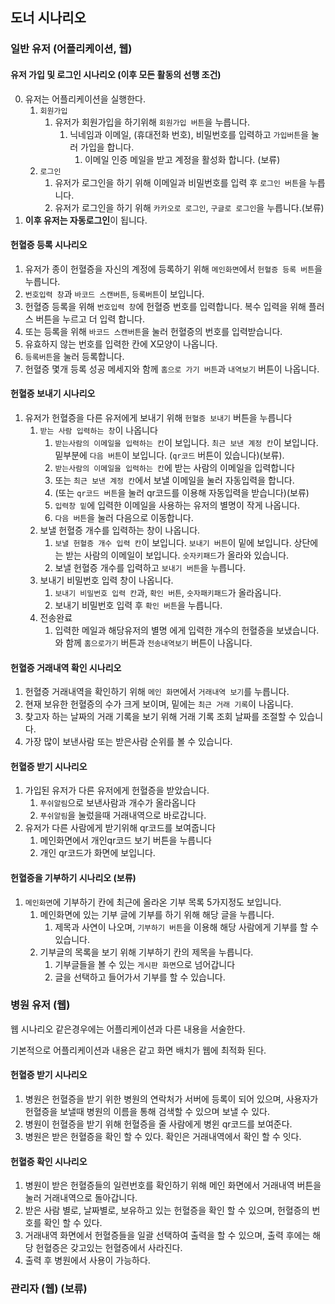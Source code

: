 ## 도너 시나리오

### 일반 유저 (어플리케이션, 웹)

#### 유저 가입 및 로그인 시나리오 (이후 모든 활동의 선행 조건)

0. 유저는 어플리케이션을 실행한다.
   1. `회원가입`
      1. 유저가 회원가입을 하기위해 `회원가입 버튼`을 누릅니다.
         1. 닉네임과 이메일, (휴대전화 번호), 비밀번호를 입력하고 `가입버튼`을 눌러 가입을 합니다.
            1. 이메일 인증 메일을 받고 계정을 활성화 합니다. (보류)
   2. `로그인`
      1. 유저가 로그인을 하기 위해 이메일과 비밀번호를 입력 후 `로그인 버튼`을 누릅니다.
      2. 유저가 로그인을 하기 위해 `카카오로 로그인`, `구글로 로그인`을 누릅니다.(보류)
1. **이후 유저는 자동로그인**이 됩니다.



#### 헌혈증 등록 시나리오

1. 유저가 종이 헌혈증을 자신의 계정에 등록하기 위해 `메인화면`에서 `헌혈증 등록 버튼`을 누릅니다.
2. `번호입력 창`과 `바코드 스캔버튼`, `등록버튼`이 보입니다.
3. 헌혈증 등록을 위해 `번호입력 창`에 헌혈증 번호를 입력합니다. 복수 입력을 위해 플러스 버튼을 누르고 더 입력 합니다.
4. 또는 등록을 위해 `바코드 스캔버튼`을 눌러 헌혈증의 번호를 입력받습니다.
5. 유효하지 않는 번호를 입력한 칸에 X모양이 나옵니다.
6. `등록버튼`을 눌러 등록합니다.
7. 헌혈증 몇개 등록 성공 메세지와 함께 `홈으로 가기 버튼`과 `내역보기` 버튼이 나옵니다.



#### 헌혈증 보내기 시나리오

1. 유저가 헌혈증을 다른 유저에게 보내기 위해 `헌혈증 보내기` 버튼을 누릅니다
   1. `받는 사람 입력하는 창`이 나옵니다
      1. `받는사람의 이메일을 입력하는 칸`이 보입니다. `최근 보낸 계정 칸`이 보입니다.밑부분에 `다음 버튼`이 보입니다. (`qr코드` 버튼이 있습니다)(보류).
      2. `받는사람의 이메일을 입력하는 칸`에 받는 사람의 이메일을 입력합니다
      3. 또는 `최근 보낸 계정 칸`에서 보낼 이메일을 눌러 자동입력을 합니다.
      4. (또는 `qr코드 버튼`을 눌러 qr코드를 이용해 자동입력을 받습니다)(보류)
      5. `입력창 밑`에 입력한 이메일을 사용하는 유저의 별명이 작게 나옵니다.
      6. `다음 버튼`을 눌러 다음으로 이동합니다.
   2. 보낼 헌혈증 개수를 입력하는 창이 나옵니다.
      1. `보낼 헌혈증 개수 입력 칸`이 보입니다. `보내기 버튼`이 밑에 보입니다. 상단에는 받는 사람의 이메일이 보입니다. `숫자키패드`가 올라와 있습니다.
      2. 보낼 헌혈증 개수를 입력하고 `보내기 버튼`을 누릅니다.
   3. 보내기 비밀번호 입력 창이 나옵니다.
      1. `보내기 비밀번호 입력 칸`과, `확인 버튼`, `숫자패키패드`가 올라옵니다.
      2. 보내기 비밀번호 입력 후 `확인 버튼`을 누릅니다.
   4. 전송완료
      1. 입력한 메일과 해당유저의 별명 에게 입력한 개수의 헌혈증을 보냈습니다. 와 함께 `홈으로가기` 버튼과 `전송내역보기` 버튼이 나옵니다.



#### 헌혈증 거래내역 확인 시나리오

1. 헌혈증 거래내역을 확인하기 위해 `메인 화면`에서 `거래내역 보기`를 누릅니다.
2. 현재 보유한 헌혈증의 수가 크게 보이며, 밑에는 `최근 거래 기록`이 나옵니다.
3. 찾고자 하는 날짜의 거래 기록을 보기 위해 거래 기록 조회 날짜를 조절할 수 있습니다.
4. 가장 많이 보낸사람 또는 받은사람 순위를 볼 수 있습니다.



#### 헌혈증 받기 시나리오

1. 가입된 유저가 다른 유저에게 헌혈증을 받았습니다.
   1. `푸쉬알림`으로 보낸사람과 개수가 올라옵니다
   2. `푸쉬알림`을 눌렀을때 거래내역으로 바로갑니다.
2. 유저가 다른 사람에게 받기위해 qr코드를 보여줍니다
   1. 메인화면에서 개인qr코드 보기 버튼을 누릅니다
   2. 개인 qr코드가 화면에 보입니다.



#### 헌혈증을 기부하기 시나리오 (보류)

1. `메인화면`에 기부하기 칸에 최근에 올라온 기부 목록 5가지정도 보입니다.
   1. 메인화면에 있는 기부 글에 기부를 하기 위해 해당 글을 누릅니다.
      1. 제목과 사연이 나오며, `기부하기 버튼`을 이용해 해당 사람에게 기부를 할 수 있습니다.
   2. 기부글의 목록을 보기 위해 기부하기 칸의 제목을 누릅니다.
      1. 기부글들을 볼 수 있는 `게시판 화면`으로 넘어갑니다
      2. 글을 선택하고 들어가서 기부를 할 수 있습니다.



### 병원 유저 (웹)

웹 시나리오 같은경우에는 어플리케이션과 다른 내용을 서술한다.

기본적으로 어플리케이션과 내용은 같고 화면 배치가 웹에 최적화 된다.



#### 헌혈증 받기 시나리오

1. 병원은 헌혈증을 받기 위한 병원의 연락처가 서버에 등록이 되어 있으며, 사용자가 헌혈증을 보낼때 병원의 이름을 통해 검색할 수 있으며 보낼 수 있다.
2. 병원이 헌혈증을 받기 위해 헌혈증을 줄 사람에게 병윈 qr코드를 보여준다.
3. 병원은 받은 헌혈증을 확인 할 수 있다. 확인은 거래내역에서 확인 할 수 잇다.



#### 헌혈증 확인 시나리오

1. 병원이 받은 헌혈증들의 일련번호를 확인하기 위해 메인 화면에서 거래내역 버튼을 눌러 거래내역으로 돌아갑니다.
2. 받은 사람 별로, 날짜별로, 보유하고 있는 헌혈증을 확인 할 수 있으며, 헌혈증의 번호를 확인 할 수 있다.
3. 거래내역 화면에서 헌혈증들을 일괄 선택하여 출력을 할 수 있으며, 출력 후에는 해당 헌혈증은 갖고있는 헌혈증에서 사라진다.
4. 출력 후 병원에서 사용이 가능하다.





### 관리자 (웹) (보류)




